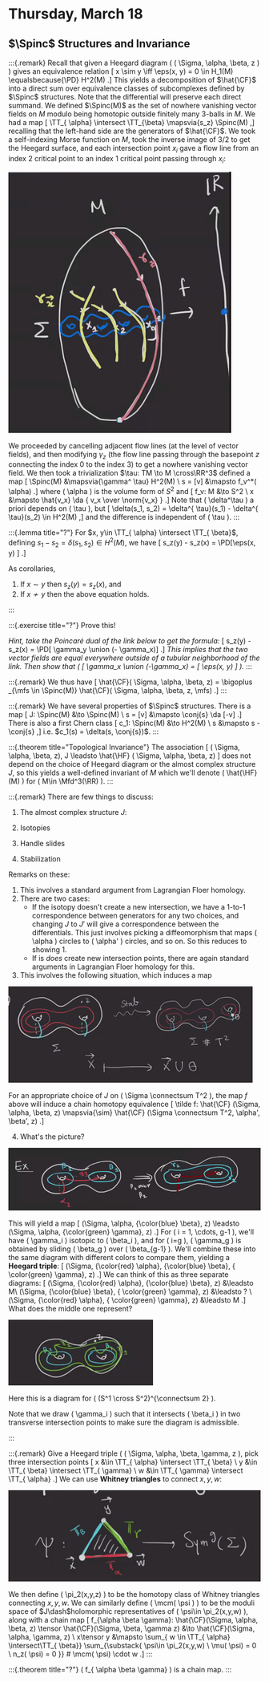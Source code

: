 # Thursday, March 18

## $\Spinc$ Structures and Invariance

:::{.remark}
Recall that given a Heegard diagram \( ( \Sigma, \alpha, \beta, z ) \) gives an equivalence relation
\[
x \sim y \iff \eps(x, y) = 0 \in H_1(M) \equalsbecause{\PD} H^2(M)
.\]
This yields a decomposition of $\hat{\CF}$ into a direct sum over equivalence classes of subcomplexes defined by $\Spinc$ structures.
Note that the differential will preserve each direct summand.
We defined $\Spinc(M)$ as the set of nowhere vanishing vector fields on $M$ modulo being homotopic outside finitely many 3-balls in $M$.
We had a map 
\[
\TT_{ \alpha} \intersect \TT_{\beta} \mapsvia{s_z} \Spinc(M)
,\]
recalling that the left-hand side are the generators of $\hat{\CF}$.
We took a self-indexing Morse function on $M$, took the inverse image of $3/2$ to get the Heegard surface, and each intersection point $x_i$ gave a flow line from an index 2 critical point to an index 1 critical point passing through $x_i$:

![Trajectories of negative gradient flow](figures/image_2021-03-18-11-19-00.png)

We proceeded by cancelling adjacent flow lines (at the level of vector fields), and then modifying $\gamma_z$ (the flow line passing through the basepoint $z$ connecting the index 0 to the index 3) to get a nowhere vanishing vector field.
We then took a trivialization $\tau: TM \to M \cross\RR^3$ defined a map
\[
\Spinc(M) &\mapsvia{\gamma^ \tau} H^2(M) \\
s = [v] &\mapsto f_v^*( \alpha)
.\]
where \( \alpha \) is the volume form of $S^2$ and 
\[
f_v: M &\to S^2 \\
x &\mapsto \hat{v_x} \da { v_x \over \norm{v_x} }
.\]
Note that \( \delta^\tau \) a priori depends on \( \tau \), but 
\[
\delta(s_1, s_2) = \delta^{ \tau}(s_1) - \delta^{ \tau}(s_2) \in H^2(M)
,\]
and the difference is independent of \( \tau \).
:::

:::{.lemma title="?"}
For $x, y\in \TT_{ \alpha} \intersect \TT_{ \beta}$, defining $s_1 - s_2 = \delta(s_1, s_2) \in H^2(M)$, we have
\[
s_z(y) - s_z(x) = \PD[\eps(x, y) ]
.\]

As corollaries,

1. If $x\sim y$ then $s_z(y) = s_z(x)$, and
2. If $x\not\sim y$ then the above equation holds.

:::

:::{.exercise title="?"}
Prove this!

*Hint, take the Poincaré dual of the link below to get the formula:*
\[
s_z(y) - s_z(x) = \PD[ \gamma_y \union (- \gamma_x)]
.\]
*This implies that the two vector fields are equal everywhere outside of a tubular neighborhood of the link.
Then show that \( [ \gamma_x \union (-\gamma_x) = [ \eps(x, y) ] \).*
:::

:::{.remark}
We thus have
\[
\hat{\CF}( \Sigma, \alpha, \beta, z)
= \bigoplus _{\mfs \in \Spinc(M)} 
\hat{\CF}( \Sigma, \alpha, \beta, z, \mfs)
.\]
:::

:::{.remark}
We have several properties of $\Spinc$ structures.
There is a map
\[
J: \Spinc(M) &\to \Spinc(M) \\
s = [v] &\mapsto \conj{s} \da [-v]
.\]
There is also a first Chern class
\[
c_1: \Spinc(M) &\to H^2(M) \\
s &\mapsto s - \conj{s}
,\]
i.e. $c_1(s) = \delta(s, \conj{s})$.
:::

:::{.theorem title="Topological Invariance"}
The association
\[
( \Sigma, \alpha, \beta, z), J \leadsto 
\hat{\HF}
( \Sigma, \alpha, \beta, z)
\]
does not depend on the choice of Heegard diagram or the almost complex structure $J$, so this yields a well-defined invariant of $M$ which we'll denote \( \hat{\HF}(M) \) for \( M\in \Mfd^3(\RR) \).
:::


:::{.remark}
There are few things to discuss:

1. The almost complex structure $J$:

2. Isotopies

3. Handle slides

4. Stabilization

Remarks on these:

1. This involves a standard argument from Lagrangian Floer homology.
2. There are two cases:
    - If the isotopy doesn't create a new intersection, we have a 1-to-1 correspondence between generators for any two choices, and changing $J$ to $J'$ will give a correspondence between the differentials.
    This just involves picking a diffeomorphism that maps \( \alpha \) circles to \( \alpha' \) circles, and so on.
    So this reduces to showing 1.
    - If is *does* create new intersection points, there are again standard arguments in Lagrangian Floer homology for this.
3. This involves the following situation, which induces a map

  ![image_2021-03-18-11-51-38](figures/image_2021-03-18-11-51-38.png)
  
  For an appropriate choice of $J$ on \( \Sigma \connectsum T^2 \), the map $f$ above will induce a chain homotopy equivalence
\[
\tilde f: 
\hat{\CF}
(\Sigma, \alpha, \beta, z)
\mapsvia{\sim} 
\hat{\CF}
(\Sigma \connectsum T^2, \alpha', \beta', z)
.\]

4. What's the picture? 

![image_2021-03-18-11-56-59](figures/image_2021-03-18-11-56-59.png)

  This will yield a map
  \[
  (\Sigma, \alpha, {\color{blue} \beta}, z)
  \leadsto
  (\Sigma, \alpha, {\color{green} \gamma}, z)
  .\]
  For \( i = 1, \cdots, g-1 \), we'll have \( \gamma_i \) isotopic to \( \beta_i \), and for \( i=g \), \( \gamma_g \) is obtained by sliding \( \beta_g \) over \( \beta_{g-1} \).
  We'll combine these into the same diagram with different colors to compare them, yielding a **Heegard triple**:
  \[
  (\Sigma, {\color{red} \alpha}, {\color{blue} \beta}, { \color{green} \gamma}, z)
  .\]
  We can think of this as three separate diagrams:
  \[
  (\Sigma, {\color{red} \alpha}, {\color{blue} \beta}, z)
  &\leadsto M\\
  (\Sigma, {\color{blue} \beta}, { \color{green} \gamma}, z)
  &\leadsto ? \\
  (\Sigma, {\color{red} \alpha}, { \color{green} \gamma}, z)
  &\leadsto M
  .\]
  What does the middle one represent?

  ![Heegard diagram](figures/image_2021-03-18-12-02-39.png)

  Here this is a diagram for \( (S^1 \cross S^2)^{\connectsum 2} \).

  Note that we draw \( \gamma_i \) such that it intersects \( \beta_i \) in two transverse intersection points to make sure the diagram is admissible.

:::


:::{.remark}
Give a Heegard triple
\( ( \Sigma, \alpha, \beta, \gamma, z \), pick three intersection points
\[
x &\in \TT_{ \alpha} \intersect \TT_{ \beta} \\
y &\in \TT_{ \beta} \intersect \TT_{ \gamma} \\
w &\in \TT_{ \gamma} \intersect \TT_{ \alpha} 
.\]
We can use **Whitney triangles** to connect $x,y,w$:

![image_2021-03-18-12-23-07](figures/image_2021-03-18-12-23-07.png)

We then define \( \pi_2(x,y,z) \) to be the homotopy class of Whitney triangles connecting $x,y,w$.
We can similarly define \( \mcm( \psi )  \) to be the moduli space of $J\dash$holomorphic representatives of \( \psi\in \pi_2(x,y,w) \), along with a chain map
\[
f_{\alpha \beta \gamma}: 
\hat{\CF}(\Sigma, \alpha, \beta, z)
\tensor
\hat{\CF}(\Sigma, \beta, \gamma z)
&\to
\hat{\CF}(\Sigma, \alpha, \gamma, z) \\
x\tensor y 
&\mapsto 
\sum_{ w \in \TT_{ \alpha} \intersect\TT_{ \beta}} 
\sum_{\substack{ \psi\in \pi_2(x,y,w) \\ \mu( \psi) = 0 \\ n_z( \psi) = 0 }}
\# \mcm( \psi) \cdot w
.\]
:::

:::{.theorem title="?"}
\( f_{ \alpha \beta \gamma} \) is a chain map.
:::










